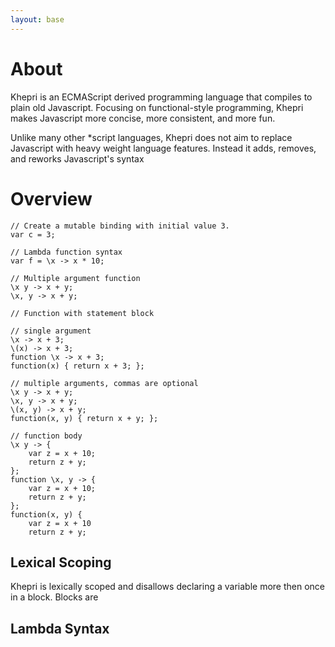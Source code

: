 ```yaml
---
layout: base
---
```


# About
Khepri is an ECMAScript derived programming language that compiles to plain old Javascript.
Focusing on functional-style programming, Khepri makes Javascript more concise, more consistent, and more fun.

Unlike many other *script languages, Khepri does not aim to replace Javascript with heavy weight language features.
Instead it adds, removes, and reworks Javascript's syntax

# Overview


```
// Create a mutable binding with initial value 3.
var c = 3;

// Lambda function syntax
var f = \x -> x * 10;

// Multiple argument function
\x y -> x + y;
\x, y -> x + y;

// Function with statement block

// single argument
\x -> x + 3;
\(x) -> x + 3;
function \x -> x + 3;
function(x) { return x + 3; };

// multiple arguments, commas are optional
\x y -> x + y;
\x, y -> x + y;
\(x, y) -> x + y; 
function(x, y) { return x + y; };

// function body
\x y -> {
    var z = x + 10;
    return z + y;
};
function \x, y -> {
    var z = x + 10;
    return z + y;
};
function(x, y) {
    var z = x + 10
    return z + y;
```

## Lexical Scoping
Khepri is lexically scoped and disallows declaring a variable more then once in
a block. Blocks are 

## Lambda Syntax

```

```